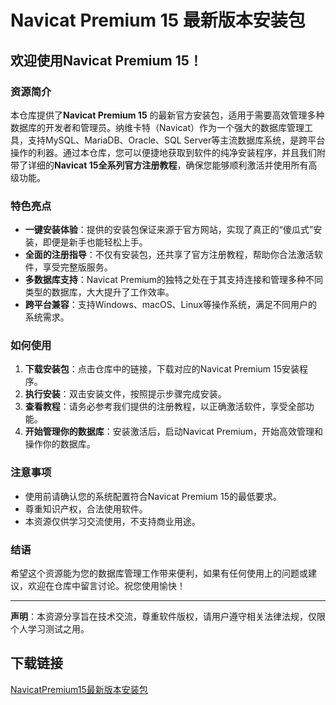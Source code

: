 # Navicat Premium 15 最新版本安装包

## 欢迎使用Navicat Premium 15！

### 资源简介

本仓库提供了**Navicat Premium 15** 的最新官方安装包，适用于需要高效管理多种数据库的开发者和管理员。纳维卡特（Navicat）作为一个强大的数据库管理工具，支持MySQL、MariaDB、Oracle、SQL Server等主流数据库系统，是跨平台操作的利器。通过本仓库，您可以便捷地获取到软件的纯净安装程序，并且我们附带了详细的**Navicat 15全系列官方注册教程**，确保您能够顺利激活并使用所有高级功能。

### 特色亮点

- **一键安装体验**：提供的安装包保证来源于官方网站，实现了真正的“傻瓜式”安装，即便是新手也能轻松上手。
- **全面的注册指导**：不仅有安装包，还共享了官方注册教程，帮助你合法激活软件，享受完整版服务。
- **多数据库支持**：Navicat Premium的独特之处在于其支持连接和管理多种不同类型的数据库，大大提升了工作效率。
- **跨平台兼容**：支持Windows、macOS、Linux等操作系统，满足不同用户的系统需求。

### 如何使用

1. **下载安装包**：点击仓库中的链接，下载对应的Navicat Premium 15安装程序。
2. **执行安装**：双击安装文件，按照提示步骤完成安装。
3. **查看教程**：请务必参考我们提供的注册教程，以正确激活软件，享受全部功能。
4. **开始管理你的数据库**：安装激活后，启动Navicat Premium，开始高效管理和操作你的数据库。

### 注意事项

- 使用前请确认您的系统配置符合Navicat Premium 15的最低要求。
- 尊重知识产权，合法使用软件。
- 本资源仅供学习交流使用，不支持商业用途。

### 结语

希望这个资源能为您的数据库管理工作带来便利，如果有任何使用上的问题或建议，欢迎在仓库中留言讨论。祝您使用愉快！

---

**声明**：本资源分享旨在技术交流，尊重软件版权，请用户遵守相关法律法规，仅限个人学习测试之用。

## 下载链接

[NavicatPremium15最新版本安装包](https://pan.quark.cn/s/21ad9778297e)